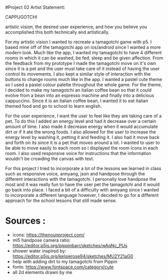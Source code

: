 \#Project 02 Artist Statement:

CAPPUGOTCHI

 artistic vision, the desired user experience, and how you believe you accomplished this both technically and artistically.

 For my artistic vision I wanted to recreate a tamagotchi game with p5. I based mine off of the tamagotchi app on ios/android since I wanted a more modern look. Much like the app, I wanted my tamagotchi to have 4 different rooms in which it can be washed, be fed, sleep and be given affection. From the feedback from my prototype I made the tamagotchi move on it's own since it is a pet and the user must take care of it instead of having the user control its movements. I also kept a similar style of interaction with the buttons to change rooms much like in the app. I wanted a pastel cute theme so I used a pastel colour palette throughout the whole game. For the theme, I decided to make my tamagotchi an italian coffee bean so that it could evolve from a bean into an espresso machine and finally into a delicious cappuccino. Since it is an italian coffee bean, I wanted it to eat italian themed food and go to school to learn english.

 For the user experience, I want the user to feel like they are taking care of a pet. To do this I added an energy level and had it decrease over a certain amount of time. I also made it decrease energy when it would accumulate dirt or if it ate the wrong foods. I also allowed for the user to increase the energy level by washing it, petting it and feeding it. I also had it move back and forth on its since it is a pet that moves around a lot. I wanted to user to be able to move easily to each room so i displayed the room icons in each room. I also used responsive voice for instructions that the information wouldn't be crowding the canvas with text.

 For this project I tried to incorporate a lot of the lessons we learned in class such as responsive voice, annyang, json and handpose through the different interactions with the tamagotchi. I personally love handpose the most and it was really fun to have the user pet the tamagotchi and it would go back into place.
 I faced a bit of a difficulty with annyang since I wanted to incorporate a different language however, I decided to go for a different approach for the school lessons that still made sense.

 Sources :
 =========

-   icons: <https://thenounproject.com/>
-   ml5 handpose camera ratio: <https://editor.p5js.org/pippinbarr/sketches/wAqNc_PUs>
-   shower water inspired by: <https://editor.p5js.org/kelsierose94/sketches/MU2Y21aG0>
-   help with adding dirt to my tamagotchi from Pippin
-   fonts: <https://www.fontspace.com/category/cute>
-   all 2d elements drawn by me
